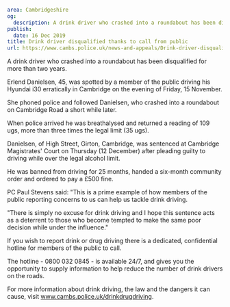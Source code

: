```yaml
area: Cambridgeshire
og:
  description: A drink driver who crashed into a roundabout has been disqualified for more than two years.
publish:
  date: 16 Dec 2019
title: Drink driver disqualified thanks to call from public
url: https://www.cambs.police.uk/news-and-appeals/Drink-driver-disqualified-thanks-to-public
```

A drink driver who crashed into a roundabout has been disqualified for more than two years.

Erlend Danielsen, 45, was spotted by a member of the public driving his Hyundai i30 erratically in Cambridge on the evening of Friday, 15 November.

She phoned police and followed Danielsen, who crashed into a roundabout on Cambridge Road a short while later.

When police arrived he was breathalysed and returned a reading of 109 ugs, more than three times the legal limit (35 ugs).

Danielsen, of High Street, Girton, Cambridge, was sentenced at Cambridge Magistrates' Court on Thursday (12 December) after pleading guilty to driving while over the legal alcohol limit.

He was banned from driving for 25 months, handed a six-month community order and ordered to pay a £500 fine.

PC Paul Stevens said: "This is a prime example of how members of the public reporting concerns to us can help us tackle drink driving.

"There is simply no excuse for drink driving and I hope this sentence acts as a deterrent to those who become tempted to make the same poor decision while under the influence."

If you wish to report drink or drug driving there is a dedicated, confidential hotline for members of the public to call.

The hotline - 0800 032 0845 - is available 24/7, and gives you the opportunity to supply information to help reduce the number of drink drivers on the roads.

For more information about drink driving, the law and the dangers it can cause, visit www.cambs.police.uk/drinkdrugdriving.
